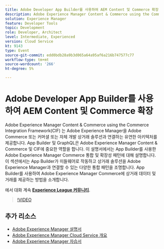 ```yaml
---
title: Adobe Developer App Builder를 사용하여 AEM Content 및 Commerce 확장
description: Adobe Experience Manager Content & Commerce using the Commerce Integration Framework(CIF) 는 Adobe Experience Manager을 Adobe Commerce 또는 커머셜 또는 자체 개발 상거래 솔루션과 연결하는 유연한 아키텍처를 제공합니다. App Builder 및 GraphQL은 Adobe Experience Manager Content & Commerce 및 CIF에 중요한 역할을 합니다. 이 설명서에서는 App Builder를 사용한 Adobe Experience Manager Commerce 통합 및 확장성 패턴에 대해 설명합니다. 이 섹션에서는 App Builder가 미들웨어로 작동하고 상거래 솔루션을 Adobe Experience Manager과 연결할 수 있는 다양한 통합 패턴을 조명합니다. App Builder를 사용하여 Adobe Experience Manager Commerce에 상거래 데이터 및 거래를 제공하는 방법을 소개합니다.
solution: Experience Manager
feature: Developer Tools
topic: Development
role: Developer, Architect
level: Intermediate, Experienced
version: Cloud Service
kt: 9143
type: Event
source-git-commit: edd0bdb28a9b3d065a64a95af6a216b747577c77
workflow-type: tm+mt
source-wordcount: '266'
ht-degree: 5%

---
```


# Adobe Developer App Builder를 사용하여 AEM Content 및 Commerce 확장

Adobe Experience Manager Content &amp; Commerce using the Commerce Integration Framework(CIF) 는 Adobe Experience Manager을 Adobe Commerce 또는 커머셜 또는 자체 개발 상거래 솔루션과 연결하는 유연한 아키텍처를 제공합니다. App Builder 및 GraphQL은 Adobe Experience Manager Content &amp; Commerce 및 CIF에 중요한 역할을 합니다. 이 설명서에서는 App Builder를 사용한 Adobe Experience Manager Commerce 통합 및 확장성 패턴에 대해 설명합니다. 이 섹션에서는 App Builder가 미들웨어로 작동하고 상거래 솔루션을 Adobe Experience Manager과 연결할 수 있는 다양한 통합 패턴을 조명합니다. App Builder를 사용하여 Adobe Experience Manager Commerce에 상거래 데이터 및 거래를 제공하는 방법을 소개합니다.

에서 대화 계속 **[Experience League 커뮤니티](https://adobe.ly/3om4942)**.

>[!VIDEO](https://video.tv.adobe.com/v/337567/?quality=12&learn=on&hidetitle=true)

## 추가 리소스

- [Adobe Experience Manager 설명서](https://experienceleague.adobe.com/docs/experience-manager-cloud-service.html)
- [Adobe Experience Manager Cloud Service 개요](https://experienceleague.adobe.com/docs/experience-manager-cloud-service/overview/home.html)
- [Adobe Experience Manager 자습서](https://experienceleague.adobe.com/docs/experience-manager-tutorials.html)
